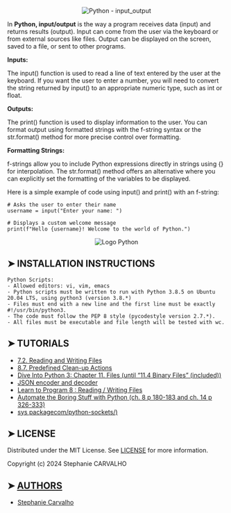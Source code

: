 <p align="center">
<img src="https://cdn.discordapp.com/attachments/1217825406699180052/1246553590429122560/python_input_output.jpg?ex=665cceff&is=665b7d7f&hm=05b9c84b2072be82827e81cb7a82bbf8d01a067c70150c7218592561bb44d17c&"  alt="Python - input_output"/> </p>

<p>

In **Python, input/output** is the way a program receives data (input) and returns results (output). Input can come from the user via the keyboard or from external sources like files. Output can be displayed on the screen, saved to a file, or sent to other programs.

**Inputs:**

The input() function is used to read a line of text entered by the user at the keyboard. If you want the user to enter a number, you will need to convert the string returned by input() to an appropriate numeric type, such as int or float.

**Outputs:**

The print() function is used to display information to the user. You can format output using formatted strings with the f-string syntax or the str.format() method for more precise control over formatting.

**Formatting Strings:**

f-strings allow you to include Python expressions directly in strings using {} for interpolation.
The str.format() method offers an alternative where you can explicitly set the formatting of the variables to be displayed.

Here is a simple example of code using input() and print() with an f-string:

```
# Asks the user to enter their name
username = input("Enter your name: ")

# Displays a custom welcome message
print(f"Hello {username}! Welcome to the world of Python.")

```
</p>

<p align="center">
<img src="https://cdn-images.threadless.com/threadless-media/artist_shops/shops/realpython/profile/logo-1613591159-afae41b42c1708f4675432b0af9e0f8e.png?v=3&d=eyJvcHMiOiBbWyJyZXNpemUiLCBbMzUwXSwge31dXSwgImZvcmNlIjogZmFsc2UsICJvbmx5X21ldGEiOiBmYWxzZX0=" alt="Logo Python"/>
</p>

## ➤ INSTALLATION INSTRUCTIONS

```
Python Scripts:
- Allowed editors: vi, vim, emacs
- Python scripts must be written to run with Python 3.8.5 on Ubuntu 20.04 LTS, using python3 (version 3.8.*)
- Files must end with a new line and the first line must be exactly #!/usr/bin/python3.
- The code must follow the PEP 8 style (pycodestyle version 2.7.*).
- All files must be executable and file length will be tested with wc.

```

## ➤ TUTORIALS

- [7.2. Reading and Writing Files](https://docs.python.org/3/tutorial/inputoutput.html#reading-and-writing-files)
- [8.7. Predefined Clean-up Actions](https://docs.python.org/3/tutorial/errors.html#predefined-clean-up-actions)
- [Dive Into Python 3: Chapter 11. Files (until “11.4 Binary Files” (included))](https://histo.ucsf.edu/BMS270/diveintopython3-r802.pdf)
- [JSON encoder and decoder](https://docs.python.org/3/library/json.html)
- [Learn to Program 8 : Reading / Writing Files](https://www.youtube.com/watch?v=EukxMIsNeqU)
- [Automate the Boring Stuff with Python (ch. 8 p 180-183 and ch. 14 p 326-333)](https://automatetheboringstuff.com/)
- [sys packagecom/python-sockets/)](https://docs.python.org/3/library/sys.html)

## ➤ LICENSE

Distributed under the MIT License. See [LICENSE](https://github.com/Stefani-web/holbertonschool-higher_level_programming/blob/main/python-input_output/LICENSE) for more information.

Copyright (c) 2024 Stephanie CARVALHO

## ➤ [AUTHORS](https://github.com/Stefani-web/holbertonschool-higher_level_programming/blob/main/python-input_output/AUTHORS)

* [Stephanie Carvalho](https://github.com/Stefani-web)
